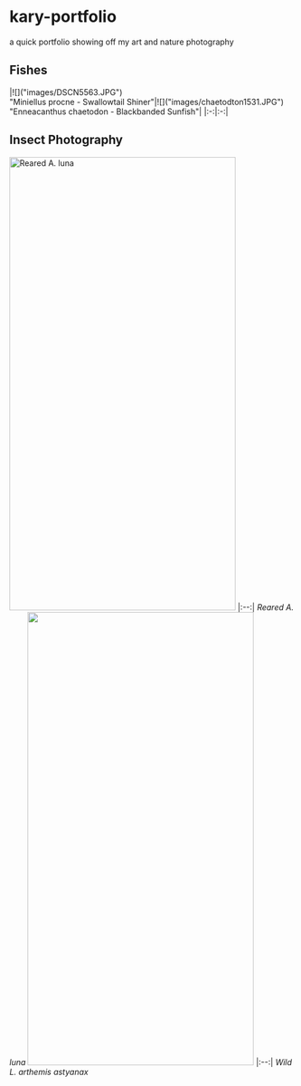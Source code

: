 # kary-portfolio
a quick portfolio showing off my art and nature photography

<section id="Fishes">
  <h2>Fishes</h2>
  <div class="gallery">
    <!-- Add your art images here -->
    |![]("images/DSCN5563.JPG")<br>"Miniellus procne - Swallowtail Shiner"|![]("images/chaetodton1531.JPG")<br>"Enneacanthus chaetodon - Blackbanded Sunfish"|
|:-:|:-:|
  </div>
</section>
<section id="insects">
  <h2>Insect Photography</h2>
  <div class="gallery">
      <!-- Add your insect photos here -->
    <img src="images/actias2953.JPG" width="400" height="800" alt="Reared A. luna">
    |:--:| 
      <em>Reared A. luna</em>
    <img src="images/astyanax3282.JPG" width="400" height="800" alt="">
    |:--:| 
      <em>Wild L. arthemis astyanax</em>
  </div>
</section>

